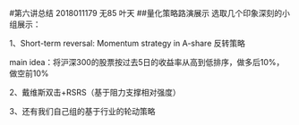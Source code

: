 #第六讲总结
2018011179 无85 叶天
##量化策略路演展示
选取几个印象深刻的小组展示：

1、Short-term reversal: Momentum strategy in A-share 反转策略

main idea：将沪深300的股票按过去5日的收益率从高到低排序，做多后10%，做空前10%

2、戴维斯双击+RSRS（基于阻力支撑相对强度）

3、还有我们自己组的基于行业的轮动策略

